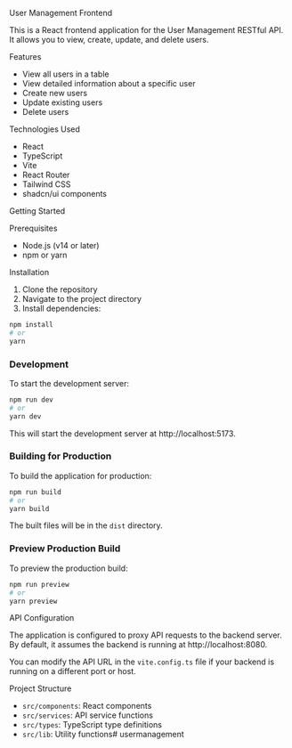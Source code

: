  User Management Frontend

This is a React frontend application for the User Management RESTful API. It allows you to view, create, update, and delete users.

 Features

- View all users in a table
- View detailed information about a specific user
- Create new users
- Update existing users
- Delete users

 Technologies Used

- React
- TypeScript
- Vite
- React Router
- Tailwind CSS
- shadcn/ui components

 Getting Started

 Prerequisites

- Node.js (v14 or later)
- npm or yarn

 Installation

1. Clone the repository
2. Navigate to the project directory
3. Install dependencies:

```bash
npm install
# or
yarn
```

### Development

To start the development server:

```bash
npm run dev
# or
yarn dev
```

This will start the development server at http://localhost:5173.

### Building for Production

To build the application for production:

```bash
npm run build
# or
yarn build
```

The built files will be in the `dist` directory.

### Preview Production Build

To preview the production build:

```bash
npm run preview
# or
yarn preview
```

 API Configuration

The application is configured to proxy API requests to the backend server. By default, it assumes the backend is running at http://localhost:8080.

You can modify the API URL in the `vite.config.ts` file if your backend is running on a different port or host.

 Project Structure

- `src/components`: React components
- `src/services`: API service functions
- `src/types`: TypeScript type definitions
- `src/lib`: Utility functions#   usermanagement 
 
 
